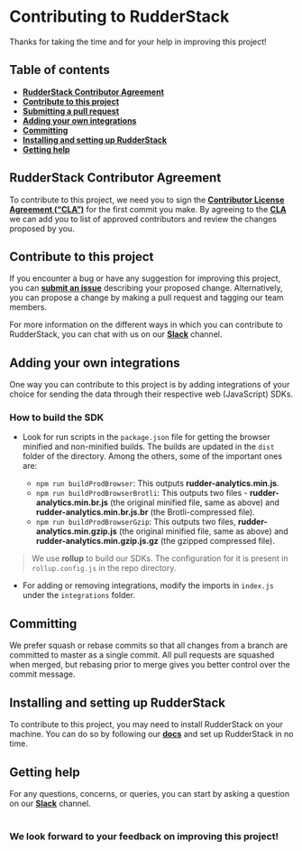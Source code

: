 # Contributing to RudderStack

Thanks for taking the time and for your help in improving this project!

## Table of contents

- [**RudderStack Contributor Agreement**](#rudderstack-contributor-agreement)
- [**Contribute to this project**](#contribute-to-this-project)
- [**Submitting a pull request**](#submitting-a-pull-request)
- [**Adding your own integrations**](#adding-your-own-integrations)
- [**Committing**](#committing)
- [**Installing and setting up RudderStack**](#installing-and-setting-up-rudderstack)
- [**Getting help**](#getting-help)

## RudderStack Contributor Agreement

To contribute to this project, we need you to sign the [**Contributor License Agreement (“CLA”)**][CLA] for the first commit you make. By agreeing to the [**CLA**][CLA]
we can add you to list of approved contributors and review the changes proposed by you.

## Contribute to this project

If you encounter a bug or have any suggestion for improving this project, you can [**submit an issue**](https://github.com/rudderlabs/rudder-sdk-js/issues/new) describing your proposed change. Alternatively, you can propose a change by making a pull request and tagging our team members.

For more information on the different ways in which you can contribute to RudderStack, you can chat with us on our [**Slack**](https://rudderstack.com/join-rudderstack-slack-community/) channel.

## Adding your own integrations

One way you can contribute to this project is by adding integrations of your choice for sending the data through their respective web (JavaScript) SDKs.

### How to build the SDK

- Look for run scripts in the `package.json` file for getting the browser minified and non-minified builds. The builds are updated in the `dist` folder of the directory. Among the others, some of the important ones are:

  - `npm run buildProdBrowser`: This outputs **rudder-analytics.min.js**.
  - `npm run buildProdBrowserBrotli`: This outputs two files - **rudder-analytics.min.br.js** (the original minified file, same as above) and **rudder-analytics.min.br.js.br** (the Brotli-compressed file).
  - `npm run buildProdBrowserGzip`: This outputs two files, **rudder-analytics.min.gzip.js** (the original minified file, same as above) and **rudder-analytics.min.gzip.js.gz** (the gzipped compressed file).

> We use **rollup** to build our SDKs. The configuration for it is present in `rollup.config.js` in the repo directory.

- For adding or removing integrations, modify the imports in `index.js` under the `integrations` folder.

## Committing

We prefer squash or rebase commits so that all changes from a branch are committed to master as a single commit. All pull requests are squashed when merged, but rebasing prior to merge gives you better control over the commit message.

## Installing and setting up RudderStack

To contribute to this project, you may need to install RudderStack on your machine. You can do so by following our [**docs**](https://rudderstack.com/docs/get-started/installing-and-setting-up-rudderstack) and set up RudderStack in no time.

## Getting help

For any questions, concerns, or queries, you can start by asking a question on our [**Slack**](https://rudderstack.com/join-rudderstack-slack-community/) channel.
<br><br>

### We look forward to your feedback on improving this project!


<!----variables---->

[issue]: https://github.com/rudderlabs/rudder-sdk-js/issues/new
[CLA]: https://rudderlabs.wufoo.com/forms/rudderlabs-contributor-license-agreement
